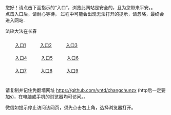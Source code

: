 您好！请点击下面指示的“入口”，浏览此网站是安全的，且为您带来平安。。 <br/>
点击入口后，请耐心等待， 过程中可能会出现无法打开的提示，请忽略，最终会进入网站. </br>

法轮大法在长春<br/>
<div style="padding:10px"><a style="margin:20px" target="_blank" href="https://ddie2yzrvl0vu.cloudfront.net/2Qpsp?qhzkbrcm" id="ccLink1" rel="nofollow">入口1</a> <a target="_blank" style="margin:20px" href="https://doh2kcn9z356j.cloudfront.net/2Qpsp?awxchdo" id="ccLink2" rel="nofollow">入口2</a> <a style="margin:20px" target="_blank" href="https://d1ia6emdzrrh0y.cloudfront.net/2Qpsp?wwegmtwh" id="ccLink3" rel="nofollow">入口3</a></div>

<div style="padding:10px" ><a style="margin:20px" target="_blank" href="https://ddie2yzrvl0vu.cloudfront.net/2Qpsp?qhzkbrcm" id="ccLink4" rel="nofollow">入口4</a> <a style="margin:20px" href="https://doh2kcn9z356j.cloudfront.net/2Qpsp?awxchdo" target="_blank" id="ccLink5" rel="nofollow">入口5</a> <a style="margin:20px" href="https://d1ia6emdzrrh0y.cloudfront.net/2Qpsp?wwegmtwh" target="_blank" id="ccLink6" rel="nofollow">入口6</a></div>

<div style="padding:10px"><a style="margin:20px" target="_blank" href="https://ddie2yzrvl0vu.cloudfront.net/2Qpsp?qhzkbrcm" id="ccLink7" rel="nofollow">入口7</a> <a style="margin:20px" href="https://doh2kcn9z356j.cloudfront.net/2Qpsp?awxchdo" target="_blank" id="ccLink8" rel="nofollow">入口8</a> <a style="margin:20px" target="_blank" href="https://d1ia6emdzrrh0y.cloudfront.net/2Qpsp?wwegmtwh" id="ccLink9" rel="nofollow">入口9</a></div>

<br/>



请复制并记住免翻墙网址 https://github.com/yntd/changchunzx (http后一定要加s)，在电脑或手机的浏览器均可访问。。<br/>

微信如提示停止访问该网页，须先点击右上角，选择浏览器打开。

